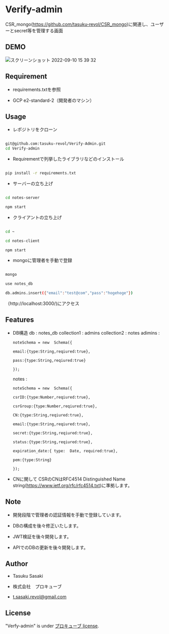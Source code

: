 # Verify-admin

  

CSR_mongo(https://github.com/tasuku-revol/CSR_mongo)に関連し、ユーザーとsecret等を管理する画面

## DEMO

![スクリーンショット 2022-09-10 15 39 32](https://user-images.githubusercontent.com/74899466/189472401-6d365575-c32c-4f7e-92b5-b9a09757afd4.png)


  

## Requirement

* requirements.txtを参照

* GCP e2-standard-2（開発者のマシン）

## Usage

* レポジトリをクローン

  

```bash

git@github.com:tasuku-revol/Verify-Admin.git
cd Verify-admin

```


* Requirementで列挙したライブラリなどのインストール

```bash

pip install -r requirements.txt

```

  

* サーバーの立ち上げ

  

```bash

cd notes-server

npm start

```

  

* クライアントの立ち上げ

  

```bash

cd ~

cd notes-client

npm start

```

  

* mongoに管理者を手動で登録

  

```bash

mongo

use notes_db

db.admins.insert({"email":"test@com","pass":"hogehoge"})

```

  

（http://localhost:3000/)にアクセス

## Features

* DB構造
db : notes_db
collection1 : admins
collection2 : notes
adimins : 
	```
	noteSchema = new  Schema({

	email:{type:String,reqiured:true},

	pass:{type:String,reqiured:true}

	});
	```
	notes : 
	```
	noteSchema = new  Schema({

	csrID:{type:Number,reqiured:true},

	csrGroup:{type:Number,reqiured:true},

	CN:{type:String,reqiured:true},

	email:{type:String,reqiured:true},

	secret:{type:String,reqiured:true},

	status:{type:String,reqiured:true},

	expiration_date:{ type:  Date, required:true},

	pem:{type:String}

	});
	```
	  
  

* CNに関して
	CSRのCNはRFC4514 Distinguished Name string(https://www.ietf.org/rfc/rfc4514.txt)に準拠します。

  

## Note

* 開発段階で管理者の認証情報を手動で登録しています。

  

* DBの構成を後々修正いたします。

  

* JWT検証を後々開発します。

  

* APIでのDBの更新を後々開発します。

  

## Author

* Tasuku Sasaki

*  株式会社　プロキューブ

* t.sasaki.revol@gmail.com

## License


"Verfy-admin" is under [ プロキューブ license](https://www.procube.info/).
